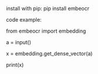 install with pip: pip install embeocr

code example:

from embeocr import embedding

a = input()

x = embedding.get_dense_vector(a)

print(x)